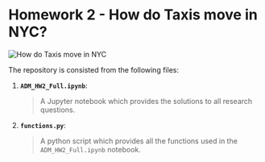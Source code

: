 # Homework 2 - How do Taxis move in NYC?
![How do Taxis move in NYC](https://secure.i.telegraph.co.uk/multimedia/archive/03031/taxi_3031331b.jpg )

The repository is consisted from the following files:
1. __`ADM_HW2_Full.ipynb`__: 
	> A Jupyter notebook which provides the solutions to all research questions. 
2. __`functions.py`__:
	> A python script which provides all the functions used in the `ADM_HW2_Full.ipynb` notebook.
